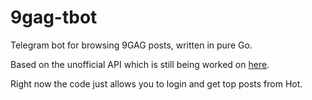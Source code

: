# 9gag-tbot

Telegram bot for browsing 9GAG posts, written in pure Go.

Based on the unofficial API which is still being worked on [here](https://github.com/nezorflame/ninegago).

Right now the code just allows you to login and get top posts from Hot.
